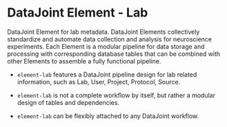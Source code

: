 # DataJoint Element - Lab


DataJoint Element for lab metadata. DataJoint Elements collectively standardize and automate data collection and analysis for neuroscience experiments. Each Element is a modular pipeline for data storage and processing with corresponding database tables that can be combined with other Elements to assemble a fully functional pipeline.

+ `element-lab` features a DataJoint pipeline design for lab related information, such as Lab, User, Project, Protocol, Source.

+ `element-lab` is not a complete workflow by itself, but rather a modular design of tables and dependencies. 

+ `element-lab` can be flexibly attached to any DataJoint workflow.



